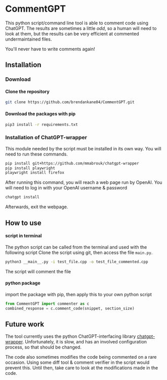 # CommentGPT
This python script/command line tool is able to comment code using ChatGPT. The results are sometimes a little *odd*, so a human will need to look at them, but the results can be very efficient at 
commented undermaintained files.

You'll never have to write comments again!

## Installation
### Download
#### Clone the repository
```bash
git clone https://github.com/brendankane04/CommentGPT.git
```
#### Download the packages with pip
```bash
pip3 install -r requirements.txt
```
### Installation of ChatGPT-wrapper
This module needed by the script must be installed in its own way. You will need to run these commands.
```bash
pip install git+https://github.com/mmabrouk/chatgpt-wrapper
pip install playwright
playwright install firefox
```
After running this command, you will reach a web page run by OpenAI. 
You will need to log in with your OpenAI username & password
```bash
chatgpt install
```
Afterwards, exit the webpage.

## How to use
#### script in terminal
The python script can be called from the terminal and used with the following script
Clone the script using git, then access the file `main.py`.
```bash
python3 __main__.py -i test_file.cpp -o test_file_commented.cpp
```
The script will comment the file
#### python package
import the package with pip, then apply this to your own python script
```python
from CommentGPT import commenter as c
combined_response = c.comment_code(snippet, section_size)
```

## Future work
The tool currently uses the python ChatGPT-interfacing library [chatgpt-wrapper](https://github.com/mmabrouk/chatgpt-wrapper).
Unfortunately, it is slow, and has an involved configuration process, so that should be changed. 

The code also sometimes modifies the code being commented on a rare occasion. Using some diff tool & comment verifier in the script would prevent this.
Until then, take care to look at the modifications made in the code. 